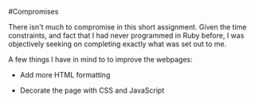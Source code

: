 #Compromises

There isn't much to compromise in this short assignment. Given the time constraints, and fact that I had never programmed in Ruby before, I was objectively seeking on completing exactly what was set out to me.

A few things I have in mind to to improve the webpages:

- Add more HTML formatting

- Decorate the page with CSS and JavaScript

